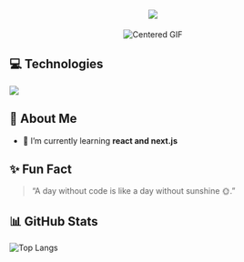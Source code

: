 <h1 align="center">
    <img src="https://readme-typing-svg.herokuapp.com/?font=Righteous&size=35&color=fff8&center=true&vCenter=true&width=500&height=70&duration=4000&lines=Hi+There!+👋;+I'm+Dipendu+Jana!;" />
</h1>
<!-- FF5733 -->
  <div align="center">
    <img src="https://media2.giphy.com/media/v1.Y2lkPTc5MGI3NjExNzluaHhoZGo3c2ppanNnMWQ5d2pncHl3cHN1OHp5bmJlbms1bzBtZiZlcD12MV9pbnRlcm5hbF9naWZfYnlfaWQmY3Q9Zw/G3H3U0fsmRfUY/giphy.webp" alt="Centered GIF">
</div>


## 💻 Technologies
 <a href="https://skillicons.dev">
    <img src="https://skillicons.dev/icons?i=html,css,js,react,next,tailwind,figma,cpp,git,mongodb&perline=10" />
  </a>


  ## 🚀 About Me
- 🌱 I’m currently learning **react and next.js**

## ✨ Fun Fact
> “A day without code is like a day without sunshine 🌞.”

## 📊 GitHub Stats

![Top Langs](https://github-readme-stats.vercel.app/api/top-langs/?username=DipenduJana&layout=compact&theme=radical)
